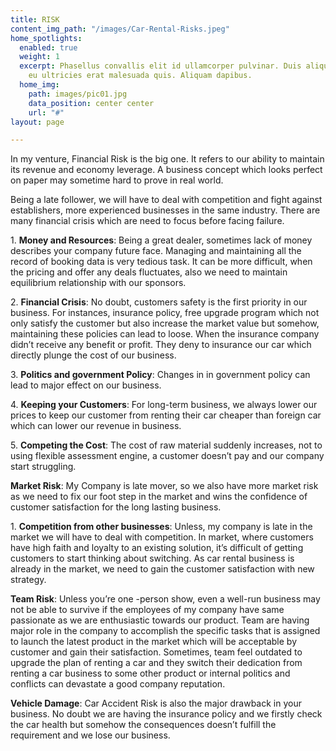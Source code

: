 ```yaml
---
title: RISK
content_img_path: "/images/Car-Rental-Risks.jpeg"
home_spotlights:
  enabled: true
  weight: 1
  excerpt: Phasellus convallis elit id ullamcorper pulvinar. Duis aliquam turpis mauris,
    eu ultricies erat malesuada quis. Aliquam dapibus.
  home_img:
    path: images/pic01.jpg
    data_position: center center
    url: "#"
layout: page

---
```

In my venture, Financial Risk is the big one. It refers to our ability to maintain its revenue and economy leverage. A business concept which looks perfect on paper may sometime hard to prove in real world.

Being a late follower, we will have to deal with competition and fight against establishers, more experienced businesses in the same industry. There are many financial crisis which are need to focus before facing failure.

1\. **Money and Resources**: Being a great dealer, sometimes lack of money describes your company future face. Managing and maintaining all the record of booking data is very tedious task. It can be more difficult, when the pricing and offer any deals fluctuates, also we need to maintain equilibrium relationship with our sponsors.

2\. **Financial Crisis**: No doubt, customers safety is the first priority in our business. For instances, insurance policy, free upgrade program which not only satisfy the customer but also increase the market value but somehow, maintaining these policies can lead to loose. When the insurance company didn’t receive any benefit or profit. They deny to insurance our car which directly plunge the cost of our business.

3\. **Politics and government Policy**: Changes in in government policy can lead to major effect on our business.

4\. **Keeping your Customers**: For long-term business, we always lower our prices to keep our customer from renting their car cheaper than foreign car which can lower our revenue in business.

5\. **Competing the Cost**: The cost of raw material suddenly increases, not to using flexible assessment engine, a customer doesn’t pay and our company start struggling.

**Market Risk**: My Company is late mover, so we also have more market risk as we need to fix our foot step in the market and wins the confidence of customer satisfaction for the long lasting business.

1\. **Competition from other businesses**: Unless, my company is late in the market we will have to deal with competition. In market, where customers have high faith and loyalty to an existing solution, it’s difficult of getting customers to start thinking about switching. As car rental business is already in the market, we need to gain the customer satisfaction with new strategy.

**Team Risk**: Unless you’re one -person show, even a well-run business may not be able to survive if the employees of my company have same passionate as we are enthusiastic towards our product. Team are having major role in the company to accomplish the specific tasks that is assigned to launch the latest product in the market which will be acceptable by customer and gain their satisfaction. Sometimes, team feel outdated to upgrade the plan of renting a car and they switch their dedication from renting a car business to some other product or internal politics and conflicts can devastate a good company reputation.

**Vehicle Damage**: Car Accident Risk is also the major drawback in your business. No doubt we are having the insurance policy and we firstly check the car health but somehow the consequences doesn’t fulfill the requirement and we lose our business.